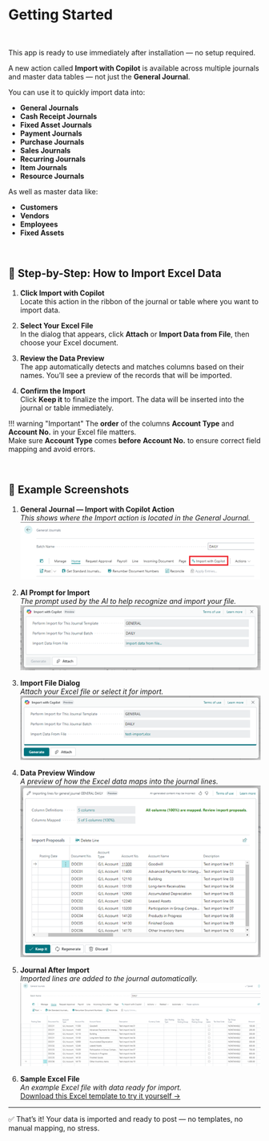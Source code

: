 # **Getting Started**

&nbsp;

This app is ready to use immediately after installation — no setup required.

A new action called **Import with Copilot** is available across multiple journals and master data tables — not just the **General Journal**.

You can use it to quickly import data into:

- **General Journals**
- **Cash Receipt Journals**
- **Fixed Asset Journals**
- **Payment Journals**
- **Purchase Journals**
- **Sales Journals**
- **Recurring Journals**
- **Item Journals**
- **Resource Journals**

As well as master data like:

- **Customers**
- **Vendors**
- **Employees**
- **Fixed Assets**

&nbsp;

## 🧭 Step-by-Step: How to Import Excel Data

1. **Click Import with Copilot**  
   Locate this action in the ribbon of the journal or table where you want to import data.

2. **Select Your Excel File**  
   In the dialog that appears, click **Attach** or **Import Data from File**, then choose your Excel document.

3. **Review the Data Preview**  
   The app automatically detects and matches columns based on their names. You’ll see a preview of the records that will be imported.

4. **Confirm the Import**  
   Click **Keep it** to finalize the import. The data will be inserted into the journal or table immediately.

!!! warning "Important"
    The **order** of the columns **Account Type** and **Account No.** in your Excel file matters.  
    Make sure **Account Type** comes **before** **Account No.** to ensure correct field mapping and avoid errors.

&nbsp;

## 📸 Example Screenshots

1. **General Journal — Import with Copilot Action**  
   _This shows where the Import action is located in the General Journal._  
   ![General Journal - Import Action](Assets/Action.png)

2. **AI Prompt for Import**  
   _The prompt used by the AI to help recognize and import your file._  
   ![AI Prompt](Assets/AIPrompt.png)

3. **Import File Dialog**  
   _Attach your Excel file or select it for import._  
   ![Import Prompt](Assets/ImportPrompt.png)

4. **Data Preview Window**  
   _A preview of how the Excel data maps into the journal lines._  
   ![Import Preview](Assets/ImportPreview.png)

5. **Journal After Import**  
   _Imported lines are added to the journal automatically._  
   ![Journal After Import](Assets/JournalAfterImport.png)

6. **Sample Excel File**  
   _An example Excel file with data ready for import._  
   [Download this Excel template to try it yourself →](Assets/sample-journal.xlsx)

---

✅ That’s it! Your data is imported and ready to post — no templates, no manual mapping, no stress.

